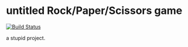 # untitled Rock/Paper/Scissors game

[![Build Status](https://travis-ci.org/emil1003/untitled-rps.svg?branch=master)](https://travis-ci.org/emil1003/untitled-rps)

a stupid project.